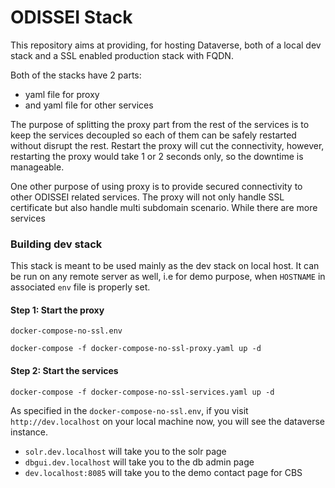 # ODISSEI Stack
This repository aims at providing, for hosting Dataverse, both of a local dev stack and a SSL enabled production stack with FQDN. 

Both of the stacks have 2 parts:
 * yaml file for proxy
 * and yaml file for other services

The purpose of splitting the proxy part from the rest of the services is to keep the services decoupled so each of them 
can be safely restarted without disrupt the rest. Restart the proxy will cut the connectivity, however, restarting the 
proxy would take 1 or 2 seconds only, so the downtime is manageable.

One other purpose of using proxy is to provide secured connectivity to other ODISSEI related services. The proxy will 
not only handle SSL certificate but also handle multi subdomain scenario. While 
there are more services

### Building dev stack
This stack is meant to be used mainly as the dev stack on local host. 
It can be run on any remote server as well, i.e for demo purpose, when `HOSTNAME` in associated `env` file is 
properly set. 
#### Step 1: Start the proxy
 `docker-compose-no-ssl.env`
```shell
docker-compose -f docker-compose-no-ssl-proxy.yaml up -d
```

#### Step 2: Start the services
```shell
docker-compose -f docker-compose-no-ssl-services.yaml up -d
```
As specified in the `docker-compose-no-ssl.env`, if you visit `http://dev.localhost` on your local machine now, you will 
see the dataverse instance. 

 * `solr.dev.localhost` will take you to the solr page
 * `dbgui.dev.localhost` will take you to the db admin page
 * `dev.localhost:8085` will take you to the demo contact page for CBS
